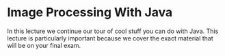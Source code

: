 # Image Processing With Java
In this lecture we continue our tour of cool stuff you can do with Java. This lecture is particularly important because we cover the exact material that will be on your final exam.

